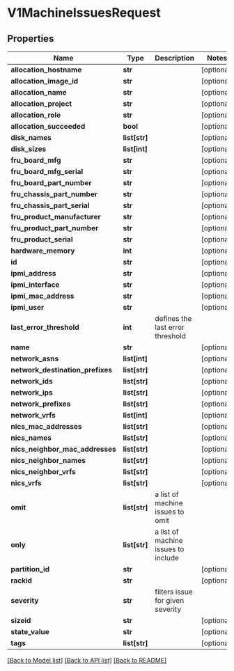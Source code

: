 # V1MachineIssuesRequest

## Properties
Name | Type | Description | Notes
------------ | ------------- | ------------- | -------------
**allocation_hostname** | **str** |  | [optional] 
**allocation_image_id** | **str** |  | [optional] 
**allocation_name** | **str** |  | [optional] 
**allocation_project** | **str** |  | [optional] 
**allocation_role** | **str** |  | [optional] 
**allocation_succeeded** | **bool** |  | [optional] 
**disk_names** | **list[str]** |  | [optional] 
**disk_sizes** | **list[int]** |  | [optional] 
**fru_board_mfg** | **str** |  | [optional] 
**fru_board_mfg_serial** | **str** |  | [optional] 
**fru_board_part_number** | **str** |  | [optional] 
**fru_chassis_part_number** | **str** |  | [optional] 
**fru_chassis_part_serial** | **str** |  | [optional] 
**fru_product_manufacturer** | **str** |  | [optional] 
**fru_product_part_number** | **str** |  | [optional] 
**fru_product_serial** | **str** |  | [optional] 
**hardware_memory** | **int** |  | [optional] 
**id** | **str** |  | [optional] 
**ipmi_address** | **str** |  | [optional] 
**ipmi_interface** | **str** |  | [optional] 
**ipmi_mac_address** | **str** |  | [optional] 
**ipmi_user** | **str** |  | [optional] 
**last_error_threshold** | **int** | defines the last error threshold | 
**name** | **str** |  | [optional] 
**network_asns** | **list[int]** |  | [optional] 
**network_destination_prefixes** | **list[str]** |  | [optional] 
**network_ids** | **list[str]** |  | [optional] 
**network_ips** | **list[str]** |  | [optional] 
**network_prefixes** | **list[str]** |  | [optional] 
**network_vrfs** | **list[int]** |  | [optional] 
**nics_mac_addresses** | **list[str]** |  | [optional] 
**nics_names** | **list[str]** |  | [optional] 
**nics_neighbor_mac_addresses** | **list[str]** |  | [optional] 
**nics_neighbor_names** | **list[str]** |  | [optional] 
**nics_neighbor_vrfs** | **list[str]** |  | [optional] 
**nics_vrfs** | **list[str]** |  | [optional] 
**omit** | **list[str]** | a list of machine issues to omit | 
**only** | **list[str]** | a list of machine issues to include | 
**partition_id** | **str** |  | [optional] 
**rackid** | **str** |  | [optional] 
**severity** | **str** | filters issue for given severity | 
**sizeid** | **str** |  | [optional] 
**state_value** | **str** |  | [optional] 
**tags** | **list[str]** |  | [optional] 

[[Back to Model list]](../README.md#documentation-for-models) [[Back to API list]](../README.md#documentation-for-api-endpoints) [[Back to README]](../README.md)


